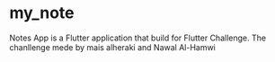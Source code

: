 # my_note
 
Notes App is a Flutter application that build for Flutter Challenge. The chanllenge mede by mais alheraki and Nawal Al-Hamwi
